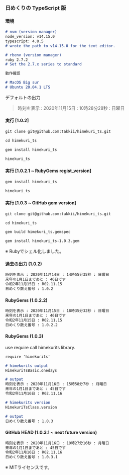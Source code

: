 ### 日めくりの TypeScript 版

#### 環境

```markdown
# nvm (version manager)
node_version: v14.15.0
typescript: 4.0.5
# wrote the path to v14.15.0 for the text editor.

# rbenv (version manager)
ruby 2.7.2
# Set the 2.7.x series to standard

動作確認

# MacOS Big sur
# Ubuntu 20.04.1 LTS
```

デフォルトの出力

> 時刻を表示 : 2020年11月15日 : 10時28分28秒 : 日曜日

#### 実行 [1.0.2]

```markdown
git clone git@github.com:takkii/himekuri_ts.git

cd himekuri_ts

gem install himekuri_ts

himekuri_ts
```

#### 実行 [1.0.2.1 ~ RubyGems regist_version]

```markdown
gem install himekuri_ts

himekuri_ts
```

#### 実行 [1.0.3 ~ GitHub gem version]

```markdown
git clone git@github.com:takkii/himekuri_ts.git

cd himekuri_ts

gem build himekuri_ts.gemspec

gem install himekuri_ts-1.0.3.gem
```

※ Rubyでシェル化しました。

#### 過去の出力 (1.0.2)

```markdown
時刻を表示 : 2020年11月14日 : 14時55分35秒 : 日曜日
来年の1月1日まであと : 46日です
令和2年11月15日 : R02.11.15
日めくり数え番号 : 1.0.2
```

#### RubyGems (1.0.2.2)

```markdown
時刻を表示 : 2020年11月15日 : 18時35分32秒 : 日曜日
来年の1月1日まであと : 46日です
令和2年11月15日 : R02.11.15
日めくり数え番号 : 1.0.2.2
```

#### RubyGems (1.0.3)

use require call himekurits library.

```markdown
require 'himekurits'

# himekurits output
HimekuriTsBasic.onedays

# output
時刻を表示 : 2020年11月16日 : 15時58分7秒 : 月曜日
来年の1月1日まであと : 45日です
令和2年11月16日 : R02.11.16

# himekurits version
HimekuriTsClass.version

# output
日めくり数え番号 : 1.0.3
```

#### GitHub HEAD (1.0.3.1 ~ next future version)

```markdown
時刻を表示 : 2020年11月16日 : 19時27分16秒 : 月曜日
来年の1月1日まであと : 45日です
令和2年11月16日 : R02.11.16
日めくり数え番号 : 1.0.3.1
```

※ MITライセンスです。
